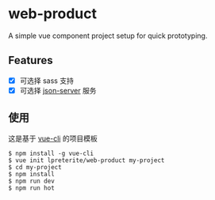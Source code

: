# web-product
A simple vue component project setup for quick prototyping.

## Features
- [x] 可选择 sass 支持
- [x] 可选择 [json-server](https://github.com/typicode/json-server) 服务

## 使用
这是基于 [vue-cli](https://github.com/vuejs/vue-cli) 的项目模板
```
$ npm install -g vue-cli
$ vue init lpreterite/web-product my-project
$ cd my-project
$ npm install
$ npm run dev
$ npm run hot
```
